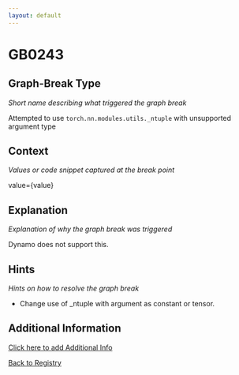 ```yaml
---
layout: default
---
```

# GB0243

## Graph-Break Type
*Short name describing what triggered the graph break*

Attempted to use `torch.nn.modules.utils._ntuple` with unsupported argument type

## Context
*Values or code snippet captured at the break point*

value={value}

## Explanation
*Explanation of why the graph break was triggered*

Dynamo does not support this.

## Hints
*Hints on how to resolve the graph break*

- Change use of _ntuple with argument as constant or tensor.


## Additional Information

<!-- ADDITIONAL INFORMATION START - Add custom information below this line -->

<!-- ADDITIONAL INFORMATION END -->


[Click here to add Additional Info](https://github.com/meta-pytorch/compile-graph-break-site/edit/main/docs/gb/gb0243.md)

[Back to Registry](../index.html)
